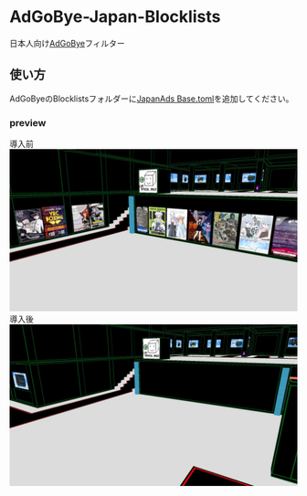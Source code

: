 # AdGoBye-Japan-Blocklists
日本人向け[AdGoBye](https://github.com/AdGoBye/AdGoBye)フィルター
## 使い方
AdGoByeのBlocklistsフォルダーに[JapanAds Base.toml](https://raw.githubusercontent.com/kurinkurin2355/AdGoBye-Japan-Blocklists/main/JapanAds%20Base.toml)を追加してください。
### preview
導入前
![ad1.jpg](ewww/ad1.jpg)
導入後
![after.jpg](ewww/after.jpg)
